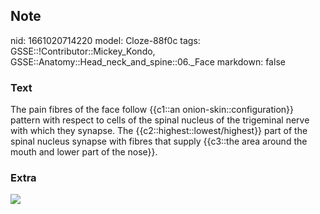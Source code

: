 ## Note
nid: 1661020714220
model: Cloze-88f0c
tags: GSSE::!Contributor::Mickey_Kondo, GSSE::Anatomy::Head_neck_and_spine::06._Face
markdown: false

### Text
The pain fibres of the face follow {{c1::an onion-skin::configuration}} pattern with respect to cells of the spinal nucleus of the trigeminal nerve with which they synapse. The {{c2::highest::lowest/highest}} part of the spinal nucleus synapse with fibres that supply {{c3::the area around the mouth and lower part of the nose}}.

### Extra
<img src= 
"https://media.springernature.com/lw685/springer-static/image/art%3A10.1186%2Fs10194-020-01134-1/MediaObjects/10194_2020_1134_Fig1_HTML.png">
